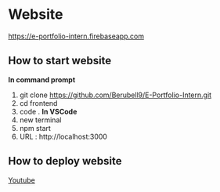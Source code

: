 # **Website**
https://e-portfolio-intern.firebaseapp.com

## **How to start website**
**In command prompt**
1. git clone https://github.com/Berubell9/E-Portfolio-Intern.git
2. cd frontend
3. code .
**In VSCode**
4. new terminal
5. npm start
6. URL : http://localhost:3000

## **How to deploy website**
[Youtube](https://www.youtube.com/watch?v=B7cUCfM4Wg4)
